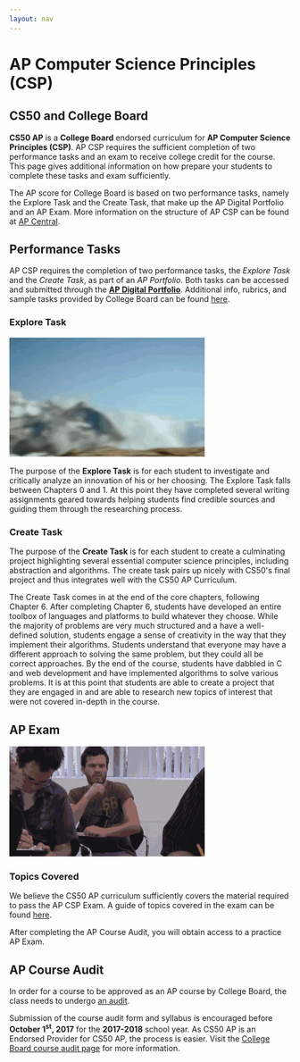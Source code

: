 ```yaml
---
layout: nav
---
```


# AP Computer Science Principles (CSP)

## CS50 and College Board
**CS50 AP** is a **College Board** endorsed curriculum for **AP Computer Science Principles (CSP)**. AP CSP requires the sufficient completion of two performance tasks and an exam to receive college credit for the course. This page gives additional information on how prepare your students to complete these tasks and exam sufficiently.

The AP score for College Board is based on two performance tasks, namely the Explore Task and the Create Task, that make up the AP Digital Portfolio and an AP Exam. More information on the structure of AP CSP can be found at [AP Central](http://apcentral.collegeboard.com/apc/public/exam/exam_information/231726.html).

## Performance Tasks
AP CSP requires the completion of two performance tasks, the *Explore Task* and the *Create Task*, as part of an *AP Portfolio*. Both tasks can be accessed and submitted through the [**AP Digital Portfolio**](https://account.collegeboard.org/login/login?appId=295&DURL=https%3A%2F%2Fdigitalportfolio.collegeboard.org%2F%23instruction). Additional info, rubrics, and sample tasks provided by College Board can be found [here](http://apcentral.collegeboard.com/apc/public/exam/exam_information/231726.html).

### Explore Task

<img src="explore.gif" alt="explore" width="350">

The purpose of the **Explore Task** is for each student to investigate and critically analyze an innovation of his or her choosing. The Explore Task falls between Chapters 0 and 1. At this point they have completed several writing assignments geared towards helping students find credible sources and guiding them through the researching process.

### Create Task

The purpose of the **Create Task** is for each student to create a culminating project highlighting several essential computer science principles, including abstraction and algorithms. The create task pairs up nicely with CS50's final project and thus integrates well with the CS50 AP Curriculum.

The Create Task comes in at the end of the core chapters, following Chapter 6. After completing Chapter 6, students have developed an entire toolbox of languages and platforms to build whatever they choose. While the majority of problems are very much structured and a have a well-defined solution, students engage a sense of creativity in the way that they implement their algorithms. Students understand that everyone may have a different approach to solving the same problem, but they could all be correct approaches. By the end of the course, students have dabbled in C and web development and have implemented algorithms to solve various problems. It is at this point that students are able to create a project that they are engaged in and are able to research new topics of interest that were not covered in-depth in the course.

## AP Exam

<img src="test.gif" alt="test" width="350">

### Topics Covered

We believe the CS50 AP curriculum sufficiently covers the material required to pass the AP CSP Exam. A guide of topics covered in the exam can be found [here](http://apcentral.collegeboard.com/apc/public/exam/exam_information/231726.html).

After completing the AP Course Audit, you will obtain access to a practice AP Exam.

## AP Course Audit

In order for a course to be approved as an AP course by College Board, the class needs to undergo [an audit](collegeboard).

<!-- Be sure to replace the date here -->
Submission of the course audit form and syllabus is encouraged before **October 1<sup>st</sup>, 2017** for the **2017-2018** school year. As CS50 AP is an Endorsed Provider for CS50 AP, the process is easier. Visit the [College Board course audit page](http://www.collegeboard.com/html/apcourseaudit/courses/ap_computer_science_principles.html) for more information.
